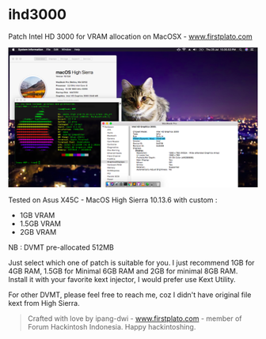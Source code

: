 # ihd3000
Patch Intel HD 3000 for VRAM allocation on MacOSX - www.firstplato.com

<img src="https://raw.githubusercontent.com/ipang-dwi/ihd3000/master/ok.png"/>

Tested on Asus X45C - MacOS High Sierra 10.13.6 with custom :
- 1GB VRAM
- 1.5GB VRAM
- 2GB VRAM

NB : DVMT pre-allocated 512MB

Just select which one of patch is suitable for you. I just recommend 1GB for 4GB RAM, 1.5GB for Minimal 6GB RAM and 2GB for minimal 8GB RAM. Install it with your favorite kext injector, I would prefer use Kext Utility.

For other DVMT, please feel free to reach me, coz I didn't have original file kext from High Sierra.

> Crafted with love by ipang-dwi - www.firstplato.com - member of Forum Hackintosh Indonesia. Happy hackintoshing.
